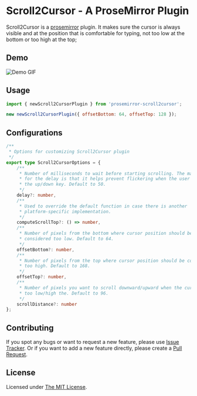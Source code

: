 # Scroll2Cursor - A ProseMirror Plugin

Scroll2Cursor is a [prosemirror](https://prosemirror.net/) plugin. It makes sure
the cursor is always visible and at the position that is comfortable for typing,
not too low at the bottom or too high at the top;

## Demo

![Demo
GIF](https://raw.githubusercontent.com/kongdivin/prosemirror-scroll2cursor/master/demo/scroll2cursor.gif)

## Usage

```js
import { newScroll2CursorPlugin } from 'prosemirror-scroll2cursor';

new newScroll2CursorPlugin({ offsetBottom: 64, offsetTop: 128 });
```

## Configurations

```typescript
/**
 * Options for customizing Scroll2Cursor plugin
 */
export type Scroll2CursorOptions = {
    /**
     * Number of milliseconds to wait before starting scrolling. The main reason
     * for the delay is that it helps prevent flickering when the user hold down
     * the up/down key. Default to 50.
     */
    delay?: number,
    /**
     * Used to override the default function in case there is another
     * platform-specific implementation.
     */
    computeScrollTop?: () => number,
    /**
     * Number of pixels from the bottom where cursor position should be
     * considered too low. Default to 64.
     */
    offsetBottom?: number,
    /**
     * Number of pixels from the top where cursor position should be considered
     * too high. Default to 168.
     */
    offsetTop?: number,
    /**
     * Number of pixels you want to scroll downward/upward when the cursor is
     * too low/high the. Default to 96.
     */
    scrollDistance?: number
};
```

## Contributing

If you spot any bugs or want to request a new feature, please use [Issue
Tracker](https://github.com/kongdivin/prosemirror-scroll2cursor/issues). Or if
you want to add a new feature directly, please create a [Pull
Request](https://github.com/kongdivin/prosemirror-scroll2cursor/pulls).

## License

Licensed under [The MIT
License](https://github.com/kongdivin/prosemirror-scroll2cursor/blob/master/LICENSE).